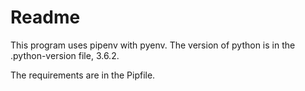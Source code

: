 # Readme

This program uses pipenv with pyenv.  The version of python is in the .python-version file, 3.6.2.

The requirements are in the Pipfile.